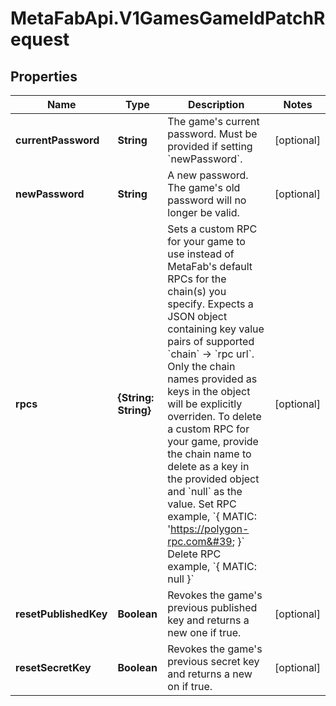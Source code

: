# MetaFabApi.V1GamesGameIdPatchRequest

## Properties

Name | Type | Description | Notes
------------ | ------------- | ------------- | -------------
**currentPassword** | **String** | The game&#39;s current password. Must be provided if setting &#x60;newPassword&#x60;. | [optional] 
**newPassword** | **String** | A new password. The game&#39;s old password will no longer be valid. | [optional] 
**rpcs** | **{String: String}** | Sets a custom RPC for your game to use instead of MetaFab&#39;s default RPCs for the chain(s) you specify.  Expects a JSON object containing key value pairs of supported &#x60;chain&#x60; -&gt; &#x60;rpc url&#x60;. Only the chain names provided as keys in the object will be explicitly overriden. To delete a custom RPC for your game, provide the chain name to delete as a key in the provided object and &#x60;null&#x60; as the value.  Set RPC example, &#x60;{ MATIC: &#39;https://polygon-rpc.com&#39; }&#x60; Delete RPC example, &#x60;{ MATIC: null }&#x60; | [optional] 
**resetPublishedKey** | **Boolean** | Revokes the game&#39;s previous published key and returns a new one if true. | [optional] 
**resetSecretKey** | **Boolean** | Revokes the game&#39;s previous secret key and returns a new on if true. | [optional] 


